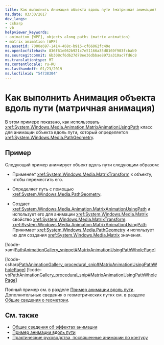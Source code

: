 ```yaml
---
title: Как выполнить Анимация объекта вдоль пути (матричная анимация)
ms.date: 03/30/2017
dev_langs:
- csharp
- vb
helpviewer_keywords:
- animation [WPF], objects along paths (matrix animation)
- matrix animation [WPF]
ms.assetid: 7000e697-1414-468c-b915-cf66062fc49e
ms.openlocfilehash: 836f61e062b921c7e51166a35d8169f903fcbab9
ms.sourcegitcommit: 6b308cf6d627d78ee36dbbae8972a310ac7fd6c8
ms.translationtype: MT
ms.contentlocale: ru-RU
ms.lasthandoff: 01/23/2019
ms.locfileid: "54738304"
---
```

# <a name="how-to-animate-an-object-along-a-path-matrix-animation"></a>Как выполнить Анимация объекта вдоль пути (матричная анимация)
В этом примере показано, как использовать <xref:System.Windows.Media.Animation.MatrixAnimationUsingPath> класс для анимации объекта вдоль пути, который определяется <xref:System.Windows.Media.PathGeometry>.  
  
## <a name="example"></a>Пример  
 Следующий пример анимирует объект вдоль пути следующим образом:  
  
-   Применяет <xref:System.Windows.Media.MatrixTransform> к объекту, чтобы переместить его.  
  
-   Определяет путь с помощью <xref:System.Windows.Media.PathGeometry>.  
  
-   Создает <xref:System.Windows.Media.Animation.MatrixAnimationUsingPath> и использует его для анимации <xref:System.Windows.Media.Matrix> свойство <xref:System.Windows.Media.MatrixTransform>. <xref:System.Windows.Media.Animation.MatrixAnimationUsingPath> Принимает <xref:System.Windows.Media.PathGeometry> и использует их для создания <xref:System.Windows.Media.Matrix> значения.  
  
 [!code-xaml[PathAnimationGallery_snippet#MatrixAnimationUsingPathWholePage](../../../../samples/snippets/csharp/VS_Snippets_Wpf/PathAnimationGallery_snippet/CS/matrixanimationusingpathexample.xaml#matrixanimationusingpathwholepage)]  
  
 [!code-csharp[PathAnimationGallery_procedural_snip#MatrixAnimationUsingPathWholePage](../../../../samples/snippets/csharp/VS_Snippets_Wpf/PathAnimationGallery_procedural_snip/CSharp/MatrixAnimationUsingPathExample.cs#matrixanimationusingpathwholepage)]
 [!code-vb[PathAnimationGallery_procedural_snip#MatrixAnimationUsingPathWholePage](../../../../samples/snippets/visualbasic/VS_Snippets_Wpf/PathAnimationGallery_procedural_snip/VisualBasic/MatrixAnimationUsingPathExample.vb#matrixanimationusingpathwholepage)]  
  
 Полный пример см. в разделе [Пример анимации вдоль пути](https://go.microsoft.com/fwlink/?LinkID=160028). Дополнительные сведения о геометрических путях см. в разделе [Общие сведения о геометрии](../../../../docs/framework/wpf/graphics-multimedia/geometry-overview.md).  
  
## <a name="see-also"></a>См. также
- [Общие сведения об эффектах анимации](../../../../docs/framework/wpf/graphics-multimedia/animation-overview.md)
- [Пример анимации вдоль пути](https://go.microsoft.com/fwlink/?LinkID=160028)
- [Практические руководства, посвященные анимации по контуру](../../../../docs/framework/wpf/graphics-multimedia/path-animation-how-to-topics.md)
